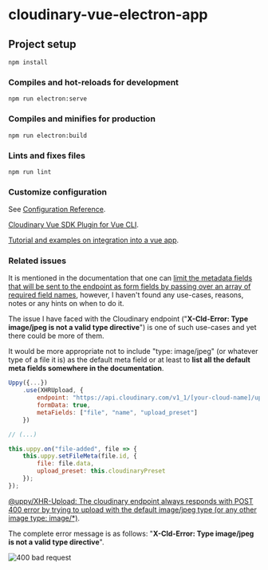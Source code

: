 # cloudinary-vue-electron-app

## Project setup

```
npm install
```

### Compiles and hot-reloads for development

```
npm run electron:serve
```

### Compiles and minifies for production

```
npm run electron:build
```

### Lints and fixes files

```
npm run lint
```

### Customize configuration

See [Configuration Reference](https://cli.vuejs.org/config/).

[Cloudinary Vue SDK Plugin for Vue CLI](https://github.com/cloudinary/vue-cli-plugin-cloudinary).

[Tutorial and examples on integration into a vue app](https://cloudinary.com/documentation/vue_integration).

### Related issues

It is mentioned in the documentation that one can [limit the metadata fields that will be sent to the endpoint as form fields by passing over an array of required field names](https://uppy.io/docs/xhr-upload/#metaFields-null), however, I haven't found any use-cases, reasons, notes or any hints on when to do it.

The issue I have faced with the Cloudinary endpoint ("**X-Cld-Error: Type image/jpeg is not a valid type directive**") is one of such use-cases and yet there could be more of them.

It would be more appropriate not to include "type: image/jpeg" (or whatever type of a file it is) as the default meta field or at least to **list all the default meta fields somewhere in the documentation**.

```JavaScript
Uppy({...})
    .use(XHRUpload, {
        endpoint: "https://api.cloudinary.com/v1_1/[your-cloud-name]/upload",
        formData: true,
        metaFields: ["file", "name", "upload_preset"]
    })

// (...)

this.uppy.on("file-added", file => {
    this.uppy.setFileMeta(file.id, {
        file: file.data,
        upload_preset: this.cloudinaryPreset
    });
});
```

[@uppy/XHR-Upload: The cloudinary endpoint always responds with POST 400 error by trying to upload with the default image/jpeg type (or any other image type: image/\*)](https://github.com/transloadit/uppy/issues/1964).

The complete error message is as follows: "**X-Cld-Error: Type image/jpeg is not a valid type directive**".

![400 bad request](https://user-images.githubusercontent.com/1431049/69892213-7c550e00-1303-11ea-8963-7412ecc89fed.jpg)
